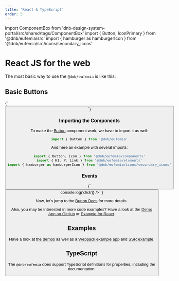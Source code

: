 ```yaml
---
title: 'React & TypeScript'
order: 5
---
```


import ComponentBox from 'dnb-design-system-portal/src/shared/tags/ComponentBox'
import { Button, IconPrimary } from '@dnb/eufemia/src'
import { hamburger as hamburgerIcon } from '@dnb/eufemia/src/icons/secondary_icons'

# React JS for the web

The most basic way to use the `@dnb/eufemia` is like this:

## Basic Buttons

<ComponentBox>
{`
<Button text="Basic Button" />
`}
</ComponentBox>

### Importing the Components

To make the [Button](/uilib/components/button) component work, we have to import it as well:

```js
import { Button } from '@dnb/eufemia'
```

And here an example with several imports:

```js
import { Button, Icon } from '@dnb/eufemia/components'
import { H1, P, Link } from '@dnb/eufemia/elements'
import { hamburger as hamburgerIcon } from '@dnb/eufemia/icons/secondary_icons'
```

### Events

<ComponentBox>
{`
<Button text="Button" on_click={() => console.log('click')} />
`}
</ComponentBox>

Now, let's jump to the [Button Docs](/uilib/components/button) for more details.

Also, you may be interested in more code examples? Have a look at the [Demo App on GitHub](https://github.com/dnbexperience/eufemia-demo/blob/main/src/form-demos/form-demo-01.js) or [Example for React](https://github.com/dnbexperience/eufemia-examples/tree/main/packages/example-react).

## Examples

Have a look at [the demos](/uilib/getting-started/demos) as well as a [Webpack example app](https://github.com/dnbexperience/eufemia-examples/tree/main/packages/example-react) and [SSR example](https://github.com/dnbexperience/eufemia-examples/tree/main/packages/example-ssr).

## TypeScript

The `@dnb/eufemia` does support TypeScript definitions for properties, including the documentation.
